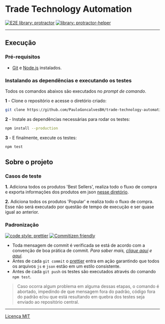 # Trade Technology Automation
[![E2E library: protractor](https://img.shields.io/badge/e2e%20library-protractor-blue)](https://www.npmjs.com/package/protractor)
[![library: protractor-helper](https://img.shields.io/badge/library-protractor--helper-blue.svg)](https://www.npmjs.com/package/protractor-helper)

---

## Execução

### Pré-requisitos

- [Git](https://git-scm.com/download/) e [Node.js](https://nodejs.org/en/download/) instalados.

### Instalando as dependências e executando os testes

Todos os comandos abaixos são executados no _prompt de comando_.

**1** - Clone o repositório e acesse o diretório criado:

```sh
git clone https://github.com/PauloGoncalvesBH/trade-technology-automation.git && cd trade-technology-automation
```

**2** - Instale as dependências necessárias para rodar os testes:

```sh
npm install --production
```

**3** - E finalmente, execute os testes:

```sh
npm test
```

## Sobre o projeto

### Casos de teste

**1.** Adiciona todos os produtos 'Best Sellers', realiza todo o fluxo de compra e exporta informações dos produtos em json [nesse diretório](/json).

**2.** Adiciona todos os produtos 'Popular' e realiza todo o fluxo de compra. Esse não será executado por questão de tempo de execução e ser quase igual ao anterior.


### Padronização

[![code style: prettier](https://img.shields.io/badge/code_style-prettier-ff69b4.svg)](https://github.com/prettier/prettier)
[![Commitizen friendly](https://img.shields.io/badge/commitizen-friendly-brightgreen.svg)](http://commitizen.github.io/cz-cli/)
* Toda mensagem de commit é verificada se está de acordo com a convenção de boa prática de commit. _Para saber mais, [clique aqui](https://github.com/conventional-changelog/commitlint#what-is-commitlint) e [aqui](https://commitlint.js.org/#/concepts-commit-conventions)._
* Antes de cada `git commit` o [prettier](https://github.com/prettier/prettier) entra em ação garantindo que todos os arquivos `js` e `json` estão em um estilo consistente.
* Antes de cada `git push` os testes são executados através do comando `npm test`.

> Caso ocorra algum problema em alguma dessas etapas, o comando é abortado, impedindo de que mensagem fora do padrão, código fora do padrão e/ou que está resultando em quebra dos testes seja enviado ao repositório central.

---

[Licença MIT](/LICENSE)
